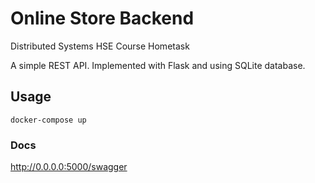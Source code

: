 # Online Store Backend
Distributed Systems HSE Course Hometask

A simple REST API. Implemented with Flask and using SQLite database.


## Usage

```docker-compose up```

### Docs
http://0.0.0.0:5000/swagger
